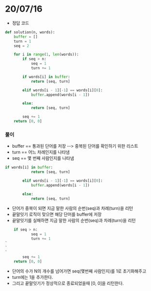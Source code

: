 # 20/07/16
- 정답 코드 
```python
def solution(n, words):
    buffer = []
    turn = 1
    seq = 2

    for i in range(1, len(words)):
        if seq > n:
            seq = 1
            turn += 1

        if words[i] in buffer:
            return [seq, turn]

        elif words[i - 1][-1] == words[i][0]:
            buffer.append(words[i - 1])

        else:
            return [seq, turn]

        seq += 1
    return [0, 0]

```

### 풀이

- buffer == 통과된 단어를 저장 --> 중복된 단어를 확인하기 위한 리스트
- turn == 어느 차례인지를 나타냄
- seq == 몇 번째 사람인지를 나타냄

```python
if words[i] in buffer:
            return [seq, turn]

        elif words[i - 1][-1] == words[i][0]:
            buffer.append(words[i - 1])

        else:
            return [seq, turn]
```
- 단어가 중복이 되면 지금 말한 사람의 순번(seq)과 차례(turn)을 리턴
- 끝말잇기 로직이 맞으면 해당 단어를 buffer에 저장
- 끝말잇기를 실패하면 지금 말한 사람의 순번(seq)과 차례(turn)을 리턴

```python
    if seq > n:
            seq = 1
            turn += 1
`
`
`
        seq += 1
    return [0, 0]
```
- 단어의 수가 N의 개수를 넘어가면 seq(몇번째 사람인지)를 1로 초기화해주고
- turn에는 1을 추가한다.
- 그리고 끝말잇기가 정상적으로 종료되었을때 [0, 0]을 리턴한다.
